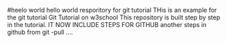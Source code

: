 #heelo world
hello world resporitory for git tutorial
 THis is an example for the git tutorial
 Git Tutorial on
 w3school
 This repository is built step by step in the tutorial.
 IT NOW INCLUDE STEPS FOR GITHUB
another steps in github from git -pull
....
